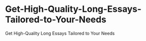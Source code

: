 # Get-High-Quality-Long-Essays-Tailored-to-Your-Needs
Get High-Quality Long Essays Tailored to Your Needs
